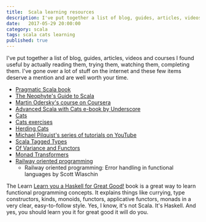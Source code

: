 ```yaml
---
title:  Scala learning resources
description: I've put together a list of blog, guides, articles, videos and courses I found useful by actually reading them, trying them, watching them, completing them. I've gone over a lot of stuff on the internet and these few items deserve a mention and are well worth your time.
date:   2017-05-29 20:00:00
category: scala
tags: scala cats learning
published: true
---
```


I've put together a list of blog, guides, articles, videos and courses I found useful by actually reading them, trying them, watching them, completing them. I've gone over a lot of stuff on the internet and these few items deserve a mention and are well worth your time.



- [Pragmatic Scala book](http://amzn.to/2rR0g6I)
- [The Neophyte's Guide to Scala](http://danielwestheide.com/scala/neophytes.html)
- [Martin Odersky's course on Coursera](https://www.coursera.org/learn/progfun1)
- [Advanced Scala with Cats e-book by Underscore](https://gumroad.com/l/advanced-scala)
- [Cats](http://typelevel.org/cats/)
- [Cats exercises](https://www.scala-exercises.org/cats/)
- [Herding Cats](http://eed3si9n.com/herding-cats/Combined+Pages.html)
- [Michael Pilquist's series of tutorials on YouTube](https://youtu.be/Dsd4pc99FSY)
- [Scala Tagged Types](http://www.vlachjosef.com/tagged-types-introduction/)
- [Of Variance and Functors](http://typelevel.org/blog/2016/02/04/variance-and-functors.html)
- [Monad Transformers](http://enear.github.io/2016/04/11/monad-transformers/)
- [Railway oriented programming](https://vimeo.com/113707214)
  - Railway oriented programming: Error handling in functional languages by Scott Wlaschin


The Learn [Learn you a Haskell for Great Good!](http://learnyouahaskell.com/chapters) book is a great way to learn functional programming concepts. It explains things like currying, type constructors, kinds, monoids, functors, applicative functors, monads in a very clear, easy-to-follow style. Yes, I know, it's not Scala. It's Haskell. And yes, you should learn you it for great good it will do you.

